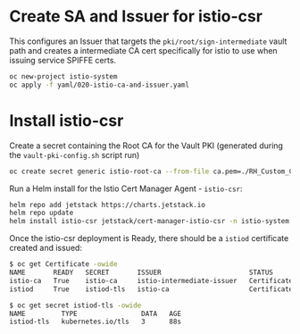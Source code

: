 # Create SA and Issuer for istio-csr

This configures an Issuer that targets the `pki/root/sign-intermediate` vault path and creates a intermediate CA cert specifically for istio to use when issuing service SPIFFE certs.

```bash
oc new-project istio-system
oc apply -f yaml/020-istio-ca-and-issuer.yaml
```


# Install istio-csr

Create a secret containing the Root CA for the Vault PKI (generated during the `vault-pki-config.sh` script run)

```bash
oc create secret generic istio-root-ca --from-file ca.pem=./RH_Custom_CA.crt -n istio-system
```

Run a Helm install for the Istio Cert Manager Agent - `istio-csr`:

```bash
helm repo add jetstack https://charts.jetstack.io
helm repo update
helm install istio-csr jetstack/cert-manager-istio-csr -n istio-system -f ./yaml/vault-istio-csr-values.yaml
```


Once the istio-csr deployment is Ready, there should be a `istiod` certificate created and issued:

```bash
$ oc get Certificate -owide
NAME       READY   SECRET       ISSUER                      STATUS                                          AGE
istio-ca   True    istio-ca     istio-intermediate-issuer   Certificate is up to date and has not expired   5m39s
istiod     True    istiod-tls   istio-ca                    Certificate is up to date and has not expired   4m31s

$ oc get secret istiod-tls -owide
NAME         TYPE                DATA   AGE
istiod-tls   kubernetes.io/tls   3      88s

```
